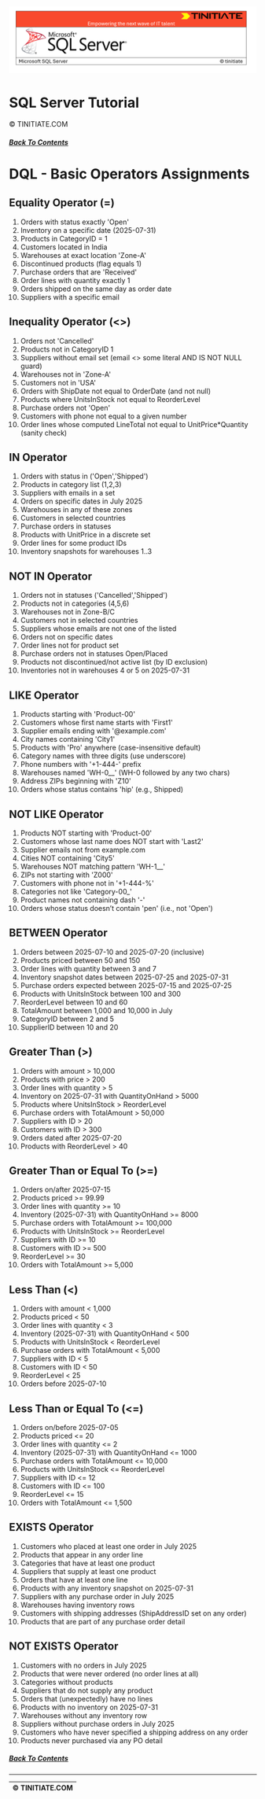 ![SQL Server Tinitiate Image](../../../sqlserver-sql/sqlserver.png)

# SQL Server Tutorial
&copy; TINITIATE.COM

##### [Back To Contents](./README.md)

# DQL - Basic Operators Assignments

## Equality Operator (=)
1. Orders with status exactly 'Open'
2. Inventory on a specific date (2025-07-31)
3. Products in CategoryID = 1
4. Customers located in India
5. Warehouses at exact location 'Zone-A'
6. Discontinued products (flag equals 1)
7. Purchase orders that are 'Received'
8. Order lines with quantity exactly 1
9. Orders shipped on the same day as order date
10. Suppliers with a specific email

## Inequality Operator (<>)
1. Orders not 'Cancelled'
2. Products not in CategoryID 1
3. Suppliers without email set (email <> some literal AND IS NOT NULL guard)
4. Warehouses not in 'Zone-A'
5. Customers not in 'USA'
6. Orders with ShipDate not equal to OrderDate (and not null)
7. Products where UnitsInStock not equal to ReorderLevel
8. Purchase orders not 'Open'
9. Customers with phone not equal to a given number
10. Order lines whose computed LineTotal not equal to UnitPrice*Quantity (sanity check)

## IN Operator
1. Orders with status in ('Open','Shipped')
2. Products in category list (1,2,3)
3. Suppliers with emails in a set
4. Orders on specific dates in July 2025
5. Warehouses in any of these zones
6. Customers in selected countries
7. Purchase orders in statuses
8. Products with UnitPrice in a discrete set
9. Order lines for some product IDs
10. Inventory snapshots for warehouses 1..3

## NOT IN Operator
1. Orders not in statuses ('Cancelled','Shipped')
2. Products not in categories (4,5,6)
3. Warehouses not in Zone-B/C
4. Customers not in selected countries
5. Suppliers whose emails are not one of the listed
6. Orders not on specific dates
7. Order lines not for product set
8. Purchase orders not in statuses Open/Placed
9. Products not discontinued/not active list (by ID exclusion)
10. Inventories not in warehouses 4 or 5 on 2025-07-31

## LIKE Operator
1. Products starting with 'Product-00'
2. Customers whose first name starts with 'First1'
3. Supplier emails ending with '@example.com'
4. City names containing 'City1'
5. Products with 'Pro' anywhere (case-insensitive default)
6. Category names with three digits (use underscore)
7. Phone numbers with '+1-444-' prefix
8. Warehouses named 'WH-0__' (WH-0 followed by any two chars)
9. Address ZIPs beginning with 'Z10'
10. Orders whose status contains 'hip' (e.g., Shipped)

## NOT LIKE Operator
1. Products NOT starting with 'Product-00'
2. Customers whose last name does NOT start with 'Last2'
3. Supplier emails not from example.com
4. Cities NOT containing 'City5'
5. Warehouses NOT matching pattern 'WH-1__'
6. ZIPs not starting with 'Z000'
7. Customers with phone not in '+1-444-%'
8. Categories not like 'Category-00_'
9. Product names not containing dash '-'
10. Orders whose status doesn’t contain 'pen' (i.e., not 'Open')

## BETWEEN Operator
1. Orders between 2025-07-10 and 2025-07-20 (inclusive)
2. Products priced between 50 and 150
3. Order lines with quantity between 3 and 7
4. Inventory snapshot dates between 2025-07-25 and 2025-07-31
5. Purchase orders expected between 2025-07-15 and 2025-07-25
6. Products with UnitsInStock between 100 and 300
7. ReorderLevel between 10 and 60
8. TotalAmount between 1,000 and 10,000 in July
9. CategoryID between 2 and 5
10. SupplierID between 10 and 20

## Greater Than (>)
1. Orders with amount > 10,000
2. Products with price > 200
3. Order lines with quantity > 5
4. Inventory on 2025-07-31 with QuantityOnHand > 5000
5. Products where UnitsInStock > ReorderLevel
6. Purchase orders with TotalAmount > 50,000
7. Suppliers with ID > 20
8. Customers with ID > 300
9. Orders dated after 2025-07-20
10. Products with ReorderLevel > 40

## Greater Than or Equal To (>=)
1. Orders on/after 2025-07-15
2. Products priced >= 99.99
3. Order lines with quantity >= 10
4. Inventory (2025-07-31) with QuantityOnHand >= 8000
5. Purchase orders with TotalAmount >= 100,000
6. Products with UnitsInStock >= ReorderLevel
7. Suppliers with ID >= 10
8. Customers with ID >= 500
9. ReorderLevel >= 30
10. Orders with TotalAmount >= 5,000

## Less Than (<)
1. Orders with amount < 1,000
2. Products priced < 50
3. Order lines with quantity < 3
4. Inventory (2025-07-31) with QuantityOnHand < 500
5. Products with UnitsInStock < ReorderLevel
6. Purchase orders with TotalAmount < 5,000
7. Suppliers with ID < 5
8. Customers with ID < 50
9. ReorderLevel < 25
10. Orders before 2025-07-10

## Less Than or Equal To (<=)
1. Orders on/before 2025-07-05
2. Products priced <= 20
3. Order lines with quantity <= 2
4. Inventory (2025-07-31) with QuantityOnHand <= 1000
5. Purchase orders with TotalAmount <= 10,000
6. Products with UnitsInStock <= ReorderLevel
7. Suppliers with ID <= 12
8. Customers with ID <= 100
9. ReorderLevel <= 15
10. Orders with TotalAmount <= 1,500

## EXISTS Operator
1. Customers who placed at least one order in July 2025
2. Products that appear in any order line
3. Categories that have at least one product
4. Suppliers that supply at least one product
5. Orders that have at least one line
6. Products with any inventory snapshot on 2025-07-31
7. Suppliers with any purchase order in July 2025
8. Warehouses having inventory rows
9. Customers with shipping addresses (ShipAddressID set on any order)
10. Products that are part of any purchase order detail

## NOT EXISTS Operator
1. Customers with no orders in July 2025
2. Products that were never ordered (no order lines at all)
3. Categories without products
4. Suppliers that do not supply any product
5. Orders that (unexpectedly) have no lines
6. Products with no inventory on 2025-07-31
7. Warehouses without any inventory row
8. Suppliers without purchase orders in July 2025
9. Customers who have never specified a shipping address on any order
10. Products never purchased via any PO detail

##### [Back To Contents](./README.md)
***
| &copy; TINITIATE.COM |
|----------------------|
